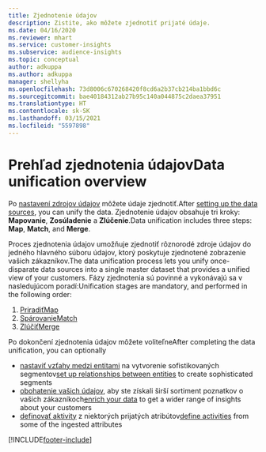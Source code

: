 ```yaml
---
title: Zjednotenie údajov
description: Zistite, ako môžete zjednotiť prijaté údaje.
ms.date: 04/16/2020
ms.reviewer: mhart
ms.service: customer-insights
ms.subservice: audience-insights
ms.topic: conceptual
author: adkuppa
ms.author: adkuppa
manager: shellyha
ms.openlocfilehash: 73d8006c670268420f8cd6a2b37cb214ba1bbd6c
ms.sourcegitcommit: bae40184312ab27b95c140a044875c2daea37951
ms.translationtype: HT
ms.contentlocale: sk-SK
ms.lasthandoff: 03/15/2021
ms.locfileid: "5597898"
---
```

# <a name="data-unification-overview"></a><span data-ttu-id="703d4-103">Prehľad zjednotenia údajov</span><span class="sxs-lookup"><span data-stu-id="703d4-103">Data unification overview</span></span>

<span data-ttu-id="703d4-104">Po [nastavení zdrojov údajov](data-sources.md) môžete údaje zjednotiť.</span><span class="sxs-lookup"><span data-stu-id="703d4-104">After [setting up the data sources](data-sources.md), you can unify the data.</span></span> <span data-ttu-id="703d4-105">Zjednotenie údajov obsahuje tri kroky: **Mapovanie**, **Zosúladenie** a **Zlúčenie**.</span><span class="sxs-lookup"><span data-stu-id="703d4-105">Data unification includes three steps: **Map**, **Match**, and **Merge**.</span></span>

<span data-ttu-id="703d4-106">Proces zjednotenia údajov umožňuje zjednotiť rôznorodé zdroje údajov do jedného hlavného súboru údajov, ktorý poskytuje zjednotené zobrazenie vašich zákazníkov.</span><span class="sxs-lookup"><span data-stu-id="703d4-106">The data unification process lets you unify once-disparate data sources into a single master dataset that provides a unified view of your customers.</span></span> <span data-ttu-id="703d4-107">Fázy zjednotenia sú povinné a vykonávajú sa v nasledujúcom poradí:</span><span class="sxs-lookup"><span data-stu-id="703d4-107">Unification stages are mandatory, and performed in the following order:</span></span>

1. [<span data-ttu-id="703d4-108">Priradiť</span><span class="sxs-lookup"><span data-stu-id="703d4-108">Map</span></span>](map-entities.md)
2. [<span data-ttu-id="703d4-109">Spárovanie</span><span class="sxs-lookup"><span data-stu-id="703d4-109">Match</span></span>](match-entities.md)
3. [<span data-ttu-id="703d4-110">Zlúčiť</span><span class="sxs-lookup"><span data-stu-id="703d4-110">Merge</span></span>](merge-entities.md)

<span data-ttu-id="703d4-111">Po dokončení zjednotenia údajov môžete voliteľne</span><span class="sxs-lookup"><span data-stu-id="703d4-111">After completing the data unification, you can optionally</span></span>

- <span data-ttu-id="703d4-112">[nastaviť vzťahy medzi entitami](relationships.md) na vytvorenie sofistikovaných segmentov</span><span class="sxs-lookup"><span data-stu-id="703d4-112">[set up relationships between entities](relationships.md) to create sophisticated segments</span></span>
- <span data-ttu-id="703d4-113">[obohatenie vašich údajov](enrichment-hub.md), aby ste získali širší sortiment poznatkov o vašich zákazníkoch</span><span class="sxs-lookup"><span data-stu-id="703d4-113">[enrich your data](enrichment-hub.md) to get a wider range of insights about your customers</span></span>
- <span data-ttu-id="703d4-114">[definovať aktivity](activities.md) z niektorých prijatých atribútov</span><span class="sxs-lookup"><span data-stu-id="703d4-114">[define activities](activities.md) from some of the ingested attributes</span></span>


[!INCLUDE[footer-include](../includes/footer-banner.md)]